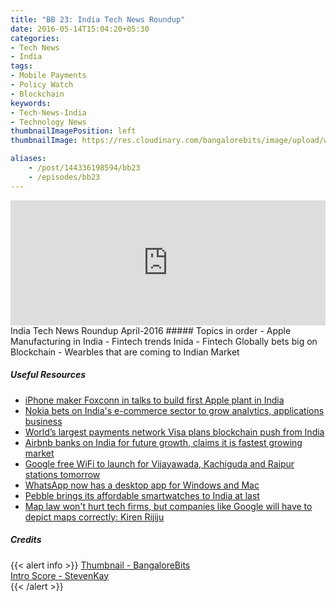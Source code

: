 ```yaml
---
title: "BB 23: India Tech News Roundup"
date: 2016-05-14T15:04:20+05:30
categories:
- Tech News
- India
tags:
- Mobile Payments
- Policy Watch
- Blockchain
keywords:
- Tech-News-India
- Technology News
thumbnailImagePosition: left
thumbnailImage: https://res.cloudinary.com/bangalorebits/image/upload/w_600,h_600,c_fill,r_50/v1518006932/bb-episode-assets/bb-news-thumbnail_wk4v4x.png

aliases:
    - /post/144336198594/bb23
    - /episodes/bb23
---
```

<iframe frameborder='0' height='200px' scrolling='no' seamless src='https://embed.simplecast.com/5ee3230b?color=f5f5f5' width='100%'></iframe>
<BR>
India Tech News Roundup April-2016
<!--more-->
##### Topics in order
- Apple Manufacturing in India
- Fintech trends Inida
- Fintech Globally bets big on Blockchain
- Wearbles that are coming to Indian Market

##### Useful Resources
*   [iPhone maker Foxconn in talks to build first Apple plant in India](http://mobile.reuters.com/article/idUSKBN0OR1M720150611)
*   [Nokia bets on India's e-commerce sector to grow analytics, applications business](http://timesofindia.indiatimes.com/tech/tech-news/Nokia-bets-on-Indias-e-commerce-sector-to-grow-analytics-applications-business/articleshow/52237459.cms)
*   [World’s largest payments network Visa plans blockchain push from India](http://timesofindia.indiatimes.com/tech/tech-news/Worlds-largest-payments-network-Visa-plans-blockchain-push-from-India/articleshow/52235549.cms)
*   [Airbnb banks on India for future growth, claims it is fastest growing market](http://indianexpress.com/article/technology/tech-news-technology/airbnb-home-sharing-india-growth-2784510/)
*   [Google free WiFi to launch for Vijayawada, Kachiguda and Raipur stations tomorrow](http://indianexpress.com/article/technology/tech-news-technology/google-free-wifi-to-launch-for-vijayawada-kachiguda-and-raipur-stations-tomorrow-2785323/)
*   [WhatsApp now has a desktop app for Windows and Mac](http://thenextweb.com/apps/2016/05/11/whatsapp-desktop-app-windows-mac/)
*   [Pebble brings its affordable smartwatches to India at last](http://thenextweb.com/gadgets/2016/05/12/pebble-brings-affordable-smartwatches-india-last-starting-rs-6000/)
*   [Map law won't hurt tech firms, but companies like Google will have to depict maps correctly: Kiren Rijiju](http://timesofindia.indiatimes.com/tech/tech-news/Map-law-wont-hurt-tech-firms-but-companies-like-Google-will-have-to-depict-maps-correctly-Kiren-Rijiju/articleshow/52231789.cms)

##### Credits

{{< alert info  >}}
  [Thumbnail - BangaloreBits](https://bangalorebis.in) <BR>
  [Intro Score - StevenKay](https://plus.google.com/+StevenKay_Detachment)<BR>
{{< /alert >}}
